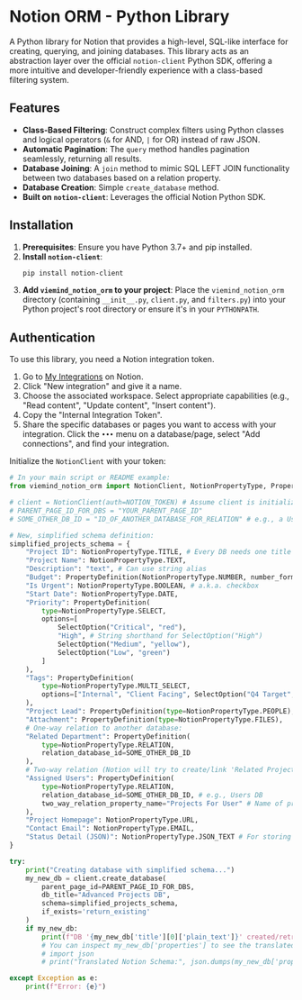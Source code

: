 # Notion ORM - Python Library

A Python library for Notion that provides a high-level, SQL-like interface for creating, querying, and joining databases. This library acts as an abstraction layer over the official `notion-client` Python SDK, offering a more intuitive and developer-friendly experience with a class-based filtering system.

## Features

- **Class-Based Filtering**: Construct complex filters using Python classes and logical operators (`&` for AND, `|` for OR) instead of raw JSON.
- **Automatic Pagination**: The `query` method handles pagination seamlessly, returning all results.
- **Database Joining**: A `join` method to mimic SQL LEFT JOIN functionality between two databases based on a relation property.
- **Database Creation**: Simple `create_database` method.
- **Built on `notion-client`**: Leverages the official Notion Python SDK.

## Installation

1.  **Prerequisites**: Ensure you have Python 3.7+ and pip installed.
2.  **Install `notion-client`**:
    ```bash
    pip install notion-client
    ```
3.  **Add `viemind_notion_orm` to your project**:
    Place the `viemind_notion_orm` directory (containing `__init__.py`, `client.py`, and `filters.py`) into your Python project's root directory or ensure it's in your `PYTHONPATH`.

## Authentication

To use this library, you need a Notion integration token.

1.  Go to [My Integrations](https://www.notion.so/my-integrations) on Notion.
2.  Click "New integration" and give it a name.
3.  Choose the associated workspace. Select appropriate capabilities (e.g., "Read content", "Update content", "Insert content").
4.  Copy the "Internal Integration Token".
5.  Share the specific databases or pages you want to access with your integration. Click the `•••` menu on a database/page, select "Add connections", and find your integration.

Initialize the `NotionClient` with your token:

```python
# In your main script or README example:
from viemind_notion_orm import NotionClient, NotionPropertyType, PropertyDefinition, SelectOption

# client = NotionClient(auth=NOTION_TOKEN) # Assume client is initialized
# PARENT_PAGE_ID_FOR_DBS = "YOUR_PARENT_PAGE_ID"
# SOME_OTHER_DB_ID = "ID_OF_ANOTHER_DATABASE_FOR_RELATION" # e.g., a Users DB

# New, simplified schema definition:
simplified_projects_schema = {
    "Project ID": NotionPropertyType.TITLE, # Every DB needs one title property
    "Project Name": NotionPropertyType.TEXT,
    "Description": "text", # Can use string alias
    "Budget": PropertyDefinition(NotionPropertyType.NUMBER, number_format="euro"),
    "Is Urgent": NotionPropertyType.BOOLEAN, # a.k.a. checkbox
    "Start Date": NotionPropertyType.DATE,
    "Priority": PropertyDefinition(
        type=NotionPropertyType.SELECT,
        options=[
            SelectOption("Critical", "red"), 
            "High", # String shorthand for SelectOption("High")
            SelectOption("Medium", "yellow"),
            SelectOption("Low", "green")
        ]
    ),
    "Tags": PropertyDefinition(
        type=NotionPropertyType.MULTI_SELECT,
        options=["Internal", "Client Facing", SelectOption("Q4 Target", "purple")]
    ),
    "Project Lead": PropertyDefinition(type=NotionPropertyType.PEOPLE),
    "Attachment": PropertyDefinition(type=NotionPropertyType.FILES),
    # One-way relation to another database:
    "Related Department": PropertyDefinition(
        type=NotionPropertyType.RELATION,
        relation_database_id=SOME_OTHER_DB_ID 
    ),
    # Two-way relation (Notion will try to create/link 'Related Projects' in SOME_OTHER_DB_ID):
    "Assigned Users": PropertyDefinition(
        type=NotionPropertyType.RELATION,
        relation_database_id=SOME_OTHER_DB_ID, # e.g., Users DB
        two_way_relation_property_name="Projects For User" # Name of property to create/link in Users DB
    ),
    "Project Homepage": NotionPropertyType.URL,
    "Contact Email": NotionPropertyType.EMAIL,
    "Status Detail (JSON)": NotionPropertyType.JSON_TEXT # For storing complex data as string
}

try:
    print("Creating database with simplified schema...")
    my_new_db = client.create_database(
        parent_page_id=PARENT_PAGE_ID_FOR_DBS,
        db_title="Advanced Projects DB",
        schema=simplified_projects_schema,
        if_exists='return_existing' 
    )
    if my_new_db:
        print(f"DB '{my_new_db['title'][0]['plain_text']}' created/retrieved with ID: {my_new_db['id']}")
        # You can inspect my_new_db['properties'] to see the translated Notion schema
        # import json
        # print("Translated Notion Schema:", json.dumps(my_new_db['properties'], indent=2))

except Exception as e:
    print(f"Error: {e}")